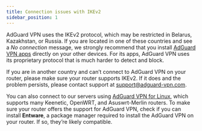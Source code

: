 ```yaml
---
title: Connection issues with IKEv2
sidebar_position: 1
---
```


AdGuard VPN uses the IKEv2 protocol, which may be restricted in Belarus, Kazakhstan, or Russia. If you are located in one of these countries and see a *No connection* message, we strongly recommend that you install [AdGuard VPN apps](https://adguard-vpn.com/en/products.html) directly on your other devices. For its apps, AdGuard VPN uses its proprietary protocol that is much harder to detect and block.

If you are in another country and can’t connect to AdGuard VPN on your router, please make sure your router supports IKEv2. If it does and the problem persists, please contact support at support@adguard-vpn.com.

You can also connect to our servers using [AdGuard VPN for Linux](/adguard-vpn-for-linux/setting-up-on-a-router), which supports many Keenetic, OpenWRT, and Asuswrt-Merlin routers. To make sure your router offers the support for AdGuard VPN, check if you can install **Entware**, a package manager required to install the AdGuard VPN on your router. If so, they’re likely compatible.
